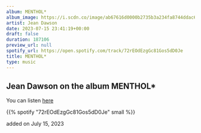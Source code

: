 ```yaml
---
album: MENTHOL*
album_image: https://i.scdn.co/image/ab67616d0000b2735b3a234fa8744ddac69d5ad5
artist: Jean Dawson
date: 2023-07-15 23:41:19+00:00
draft: false
duration: 187106
preview_url: null
spotify_url: https://open.spotify.com/track/72rEOdEzgGc81Gos5dD0Je
title: MENTHOL*
type: music
---
```



## Jean Dawson on the album MENTHOL*

You can listen [here](https://open.spotify.com/track/72rEOdEzgGc81Gos5dD0Je)

{{% spotify "72rEOdEzgGc81Gos5dD0Je" small %}}

added on July 15, 2023